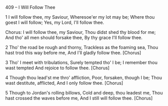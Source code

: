 409 – I Will Follow Thee


1
I will follow thee, my Saviour,
Wheresoe'er my lot may be;
Where thou goest I will follow;
Yes, my Lord, I'll follow thee.

Chorus:
I will follow thee, my Saviour,
Thou didst shed thy blood for me;
And tho' all men should forsake thee,
By thy grace I'll follow thee.

2
Tho' the road be rough and thorny,
Trackless as the foaming sea,
Thou hast trod this way before me,
And I'll gladly follow thee.
[Chorus]

3
Tho' I meet with tribulations,
Surely tempted tho' I be;
I remember thou wast tempted
And rejoice to follow thee.  [Chorus]

4
Though thou lead'st me thro' affliction,
Poor, forsaken, though I be;
Thou wast destitute, afflicted,
And I only follow thee.  [Chorus]

5
Though to Jordan's rolling billows,
Cold and deep, thou leadest me,
Thou hast crossed the waves before me,
And I still will follow thee.  [Chorus]


